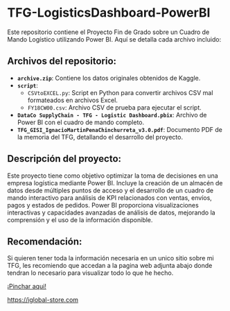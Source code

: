 # TFG-LogisticsDashboard-PowerBI

Este repositorio contiene el Proyecto Fin de Grado sobre un Cuadro de Mando Logístico utilizando Power BI. Aquí se detalla cada archivo incluido:

## Archivos del repositorio:

- **`archive.zip`**: Contiene los datos originales obtenidos de Kaggle.
- **`script`**:
  - `CSVtoEXCEL.py`: Script en Python para convertir archivos CSV mal formateados en archivos Excel.
  - `FY18CW00.csv`: Archivo CSV de prueba para ejecutar el script.
- **`DataCo SupplyChain - TFG - Logistic Dashboard.pbix`**: Archivo de Power BI con el cuadro de mando completo.
- **`TFG_GISI_IgnacioMartinPenaChinchurreta_v3.0.pdf`**: Documento PDF de la memoria del TFG, detallando el desarrollo del proyecto.

## Descripción del proyecto:

Este proyecto tiene como objetivo optimizar la toma de decisiones en una empresa logística mediante Power BI. Incluye la creación de un almacén de datos desde múltiples puntos de acceso y el desarrollo de un cuadro de mando interactivo para análisis de KPI relacionados con ventas, envíos, pagos y estados de pedidos. Power BI proporciona visualizaciones interactivas y capacidades avanzadas de análisis de datos, mejorando la comprensión y el uso de la información disponible.

## Recomendación:

Si quieren tener toda la información necesaria en un unico sitio sobre mi TFG, les recomiendo que accedan a la pagina web adjunta abajo donde tendran lo necesario para visualizar todo lo que he hecho.

[¡Pinchar aqui!](https://iglobal-store.com)

https://iglobal-store.com
